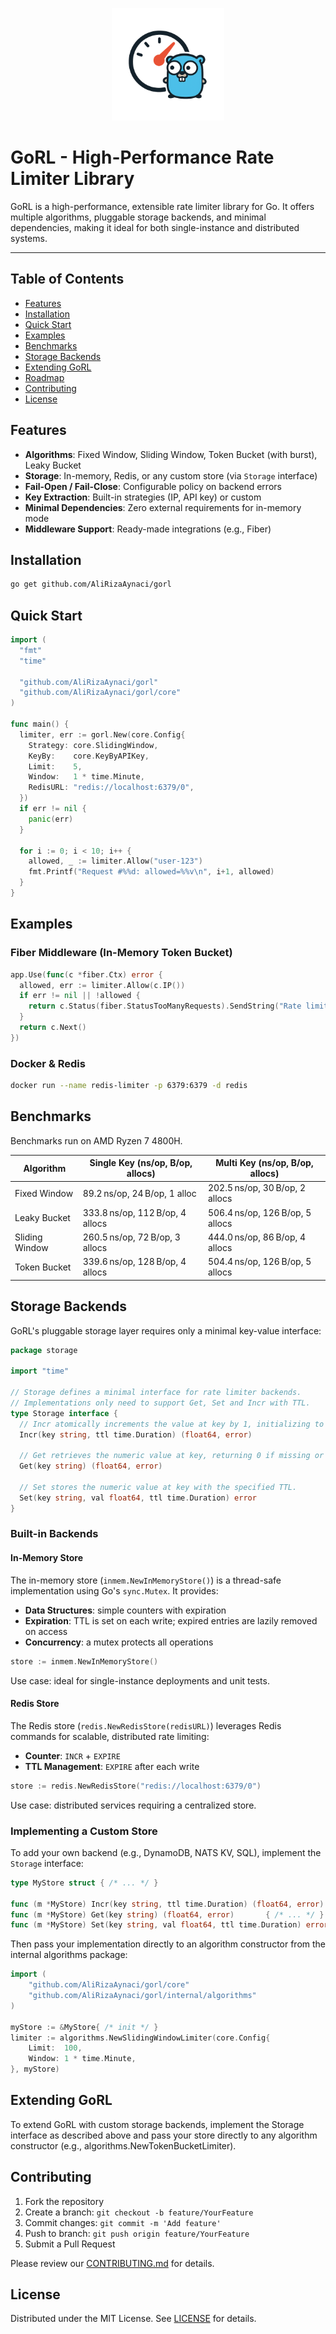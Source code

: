 <p align="center">
  <img src="logo.png" alt="GoRL Logo" width="180"/>
</p>

# GoRL - High-Performance Rate Limiter Library

&#x20;&#x20;

GoRL is a high-performance, extensible rate limiter library for Go. It offers multiple algorithms, pluggable storage backends, and minimal dependencies, making it ideal for both single-instance and distributed systems.

---

## Table of Contents

* [Features](#features)
* [Installation](#installation)
* [Quick Start](#quick-start)
* [Examples](#examples)
* [Benchmarks](#benchmarks)
* [Storage Backends](#storage-backends)
* [Extending GoRL](#extending-gorl)
* [Roadmap](#roadmap)
* [Contributing](#contributing)
* [License](#license)

## Features

* **Algorithms**: Fixed Window, Sliding Window, Token Bucket (with burst), Leaky Bucket
* **Storage**: In-memory, Redis, or any custom store (via `Storage` interface)
* **Fail-Open / Fail-Close**: Configurable policy on backend errors
* **Key Extraction**: Built-in strategies (IP, API key) or custom
* **Minimal Dependencies**: Zero external requirements for in-memory mode
* **Middleware Support**: Ready-made integrations (e.g., Fiber)

## Installation

```bash
go get github.com/AliRizaAynaci/gorl
```

## Quick Start

```go
import (
  "fmt"
  "time"

  "github.com/AliRizaAynaci/gorl"
  "github.com/AliRizaAynaci/gorl/core"
)

func main() {
  limiter, err := gorl.New(core.Config{
    Strategy: core.SlidingWindow,
    KeyBy:    core.KeyByAPIKey,
    Limit:    5,
    Window:   1 * time.Minute,
    RedisURL: "redis://localhost:6379/0",
  })
  if err != nil {
    panic(err)
  }

  for i := 0; i < 10; i++ {
    allowed, _ := limiter.Allow("user-123")
    fmt.Printf("Request #%%d: allowed=%%v\n", i+1, allowed)
  }
}
```

## Examples

### Fiber Middleware (In-Memory Token Bucket)

```go
app.Use(func(c *fiber.Ctx) error {
  allowed, err := limiter.Allow(c.IP())
  if err != nil || !allowed {
    return c.Status(fiber.StatusTooManyRequests).SendString("Rate limit exceeded")
  }
  return c.Next()
})
```

### Docker & Redis

```bash
docker run --name redis-limiter -p 6379:6379 -d redis
```

## Benchmarks

Benchmarks run on AMD Ryzen 7 4800H.

| Algorithm      | Single Key (ns/op, B/op, allocs) | Multi Key (ns/op, B/op, allocs) |
| -------------- | -------------------------------- | ------------------------------- |
| Fixed Window   | 89.2 ns/op, 24 B/op, 1 alloc     | 202.5 ns/op, 30 B/op, 2 allocs  |
| Leaky Bucket   | 333.8 ns/op, 112 B/op, 4 allocs  | 506.4 ns/op, 126 B/op, 5 allocs |
| Sliding Window | 260.5 ns/op, 72 B/op, 3 allocs   | 444.0 ns/op, 86 B/op, 4 allocs  |
| Token Bucket   | 339.6 ns/op, 128 B/op, 4 allocs  | 504.4 ns/op, 126 B/op, 5 allocs |

## Storage Backends

GoRL's pluggable storage layer requires only a minimal key-value interface:

```go
package storage

import "time"

// Storage defines a minimal interface for rate limiter backends.
// Implementations only need to support Get, Set and Incr with TTL.
type Storage interface {
  // Incr atomically increments the value at key by 1, initializing to 1 if missing or expired.
  Incr(key string, ttl time.Duration) (float64, error)

  // Get retrieves the numeric value at key, returning 0 if missing or expired.
  Get(key string) (float64, error)

  // Set stores the numeric value at key with the specified TTL.
  Set(key string, val float64, ttl time.Duration) error
}
```

### Built-in Backends

#### In-Memory Store

The in-memory store (`inmem.NewInMemoryStore()`) is a thread-safe implementation using Go's `sync.Mutex`. It provides:

* **Data Structures**: simple counters with expiration
* **Expiration**: TTL is set on each write; expired entries are lazily removed on access
* **Concurrency**: a mutex protects all operations

```go
store := inmem.NewInMemoryStore()
```

Use case: ideal for single-instance deployments and unit tests.

#### Redis Store

The Redis store (`redis.NewRedisStore(redisURL)`) leverages Redis commands for scalable, distributed rate limiting:

* **Counter**: `INCR` + `EXPIRE`
* **TTL Management**: `EXPIRE` after each write

```go
store := redis.NewRedisStore("redis://localhost:6379/0")
```

Use case: distributed services requiring a centralized store.

### Implementing a Custom Store

To add your own backend (e.g., DynamoDB, NATS KV, SQL), implement the `Storage` interface:

```go
type MyStore struct { /* ... */ }

func (m *MyStore) Incr(key string, ttl time.Duration) (float64, error) { /* ... */ }
func (m *MyStore) Get(key string) (float64, error)       { /* ... */ }
func (m *MyStore) Set(key string, val float64, ttl time.Duration) error { /* ... */ }
```

Then pass your implementation directly to an algorithm constructor from the internal algorithms package:

```go
import (
    "github.com/AliRizaAynaci/gorl/core"
    "github.com/AliRizaAynaci/gorl/internal/algorithms"
)

myStore := &MyStore{ /* init */ }
limiter := algorithms.NewSlidingWindowLimiter(core.Config{
    Limit:  100,
    Window: 1 * time.Minute,
}, myStore)
```

## Extending GoRL

To extend GoRL with custom storage backends, implement the Storage interface as described above and pass your store directly to any algorithm constructor (e.g., algorithms.NewTokenBucketLimiter).


## Contributing

1. Fork the repository
2. Create a branch: `git checkout -b feature/YourFeature`
3. Commit changes: `git commit -m 'Add feature'`
4. Push to branch: `git push origin feature/YourFeature`
5. Submit a Pull Request

Please review our [CONTRIBUTING.md](CONTRIBUTING.md) for details.

## License

Distributed under the MIT License. See [LICENSE](LICENSE) for details.

